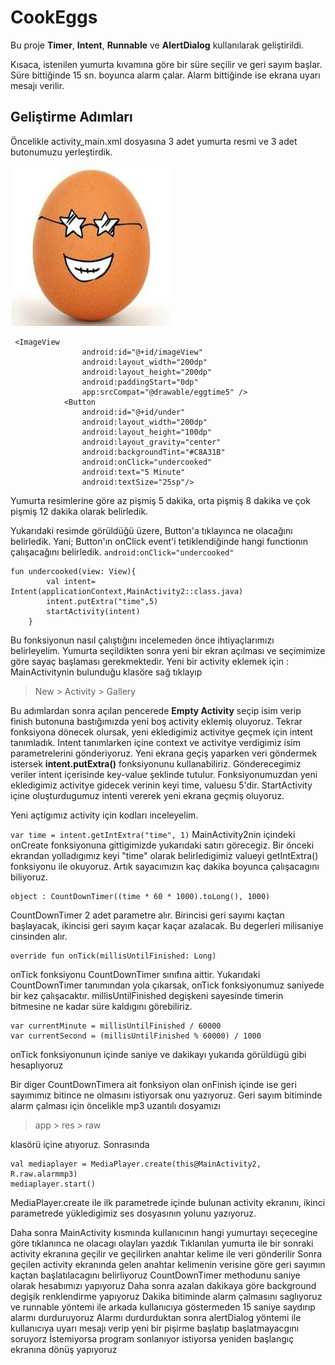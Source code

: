 # CookEggs

Bu proje **Timer**, **Intent**, **Runnable** ve **AlertDialog** kullanılarak geliştirildi.

Kısaca, istenilen yumurta kıvamına göre bir süre seçilir ve geri sayım başlar.
Süre bittiğinde 15 sn. boyunca alarm çalar. Alarm bittiğinde ise ekrana uyarı mesajı verilir.

## Geliştirme Adımları 

Öncelikle activity_main.xml dosyasına 3 adet yumurta resmi ve 3 adet butonumuzu yerleştirdik.

![deneme](https://github.com/hasanbektas1/CookEggs/blob/master/app/src/main/res/drawable/eggimage.jpeg)

```
 <ImageView
                android:id="@+id/imageView"
                android:layout_width="200dp"
                android:layout_height="200dp"
                android:paddingStart="0dp"
                app:srcCompat="@drawable/eggtime5" />
            <Button
                android:id="@+id/under"
                android:layout_width="200dp"
                android:layout_height="100dp"
                android:layout_gravity="center"
                android:backgroundTint="#C8A31B"
                android:onClick="undercooked"
                android:text="5 Minute"
                android:textSize="25sp"/>
```


Yumurta resimlerine göre az pişmiş 5 dakika, orta pişmiş 8 dakika ve çok pişmiş 12 dakika olarak belirledik.

Yukarıdaki resimde görüldüğü üzere, Button'a tıklayınca ne olacağını belirledik.
Yani; Button'ın onClick event'i tetiklendiğinde hangi functionın çalışacağını belirledik.
```android:onClick="undercooked"```
```
fun undercooked(view: View){
        val intent= Intent(applicationContext,MainActivity2::class.java)
        intent.putExtra("time",5)
        startActivity(intent)
    }
```
    
Bu fonksiyonun nasıl çalıştığını incelemeden önce ihtiyaçlarımızı belirleyelim. Yumurta seçildikten sonra yeni bir ekran açılması ve seçimimize göre sayaç başlaması gerekmektedir.
Yeni bir activity eklemek için :
MainActivitynin bulunduğu klasöre sağ tıklayıp 
> New > Activity > Gallery 
> 
Bu adımlardan sonra açılan pencerede **Empty Activity** seçip isim verip finish butonuna bastığımızda yeni boş activity eklemiş oluyoruz.
Tekrar fonksiyona dönecek olursak, yeni ekledigimiz activitye geçmek için intent tanımladık. Intent tanımlarken içine context ve activitye verdigimiz isim parametrelerini gönderiyoruz. Yeni ekrana geçiş yaparken veri göndermek istersek **intent.putExtra()** fonksiyonunu kullanabiliriz. Gönderecegimiz veriler intent içerisinde key-value şeklinde tutulur.
Fonksiyonumuzdan yeni ekledigimiz activitye gidecek verinin keyi time, valuesu 5'dir.
StartActivity içine oluşturdugumuz intenti vererek yeni ekrana geçmiş oluyoruz.

Yeni açtigımız activity için kodları inceleyelim.

```var time = intent.getIntExtra("time", 1)```
MainActivity2nin içindeki onCreate fonksiyonuna gittigimizde yukarıdaki satırı görecegiz.
Bir önceki ekrandan yolladıgımız keyi "time" olarak belirledigimiz valueyi getIntExtra() fonksiyonu ile okuyoruz.
Artık sayacımızın kaç dakika boyunca çalışacagını biliyoruz.

```
object : CountDownTimer((time * 60 * 1000).toLong(), 1000)
```
CountDownTimer 2 adet parametre alır. Birincisi geri sayımı kaçtan başlayacak, ikincisi geri sayım kaçar kaçar azalacak. Bu degerleri milisaniye cinsinden alır.

```
override fun onTick(millisUntilFinished: Long)
```
onTick fonksiyonu CountDownTimer sınıfına aittir. Yukarıdaki CountDownTimer tanımından yola çıkarsak, onTick fonksiyonumuz saniyede bir kez çalışacaktır. millisUntilFinished degişkeni sayesinde timerin bitmesine ne kadar süre kaldıgını görebiliriz.

``` 
var currentMinute = millisUntilFinished / 60000
var currentSecond = (millisUntilFinished % 60000) / 1000
```
onTick fonksiyonunun içinde saniye ve dakikayı yukarıda görüldügü gibi hesaplıyoruz

Bir diger CountDownTimera ait fonksiyon olan onFinish içinde ise geri sayımımız bitince ne olmasını istiyorsak onu yazıyoruz.
Geri sayım bitiminde alarm çalması için öncelikle mp3 uzantılı dosyamızı 
> app > res > raw 
> 
klasörü içine atıyoruz.
Sonrasında
```
val mediaplayer = MediaPlayer.create(this@MainActivity2, R.raw.alarmmp3)
mediaplayer.start()
```
MediaPlayer.create ile ilk parametrede içinde bulunan activity ekranını, ikinci parametrede yükledigimiz ses dosyasının yolunu yazıyoruz.









Daha sonra MainActivity kısmında kullanıcının hangi yumurtayı seçecegine göre tıklanınca ne olacagı olayları yazdık
Tıklanılan yumurta ile bir sonraki activity ekranına geçilir ve geçilirken anahtar kelime ile veri gönderilir
Sonra geçilen activity ekranında gelen anahtar kelimenin verisine göre geri sayımın kaçtan başlatılacagını belirliyoruz
CountDownTimer methodunu saniye olarak hesabımızı yapıyoruz
Daha sonra azalan dakikaya göre background degişik renklendirme yapıyoruz
Dakika bitiminde alarm çalmasını saglıyoruz ve runnable yöntemi ile arkada kullanıcıya göstermeden 15 saniye saydırıp alarmı durduruyoruz
Alarmı durdurduktan sonra alertDialog yöntemi ile kullanıcıya uyarı mesajı verip yeni bir pişirme başlatıp başlatmayacgını soruyorz
İstemiyorsa program sonlanıyor istiyorsa yeniden başlangıç ekranına dönüş yapıyoruz


